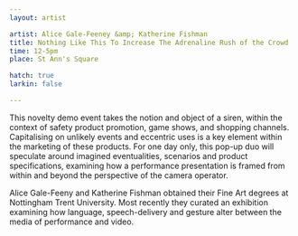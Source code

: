 ```yaml
---
layout: artist

artist: Alice Gale-Feeney &amp; Katherine Fishman
title: Nothing Like This To Increase The Adrenaline Rush of the Crowd 
time: 12-5pm
place: St Ann's Square

hatch: true
larkin: false

---
```


This novelty demo event takes the notion and object of a siren, within the context of safety product promotion, game shows, and shopping channels. Capitalising on unlikely events and eccentric uses is a key element within the marketing of these products. For one day only, this pop-up duo will speculate around imagined eventualities, scenarios and product specifications, examining how a performance presentation is framed from within and beyond the perspective of the camera operator.    

Alice Gale-Feeny and Katherine Fishman obtained their Fine Art degrees at Nottingham Trent University. Most recently they curated an exhibition examining how language, speech-delivery and gesture alter between the media of performance and video.
